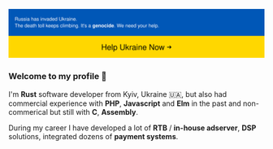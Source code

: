 [![Stand With Ukraine](https://raw.githubusercontent.com/vshymanskyy/StandWithUkraine/main/banner2-direct.svg)](https://stand-with-ukraine.pp.ua/)

### Welcome to my profile 👋
I'm **Rust** software developer from Kyiv, Ukraine 🇺🇦, but also had commercial experience with **PHP**, **Javascript** and **Elm** in the past and non-commerical but still with **C**, **Assembly**.

During my career I have developed a lot of **RTB** / **in-house adserver**, **DSP** solutions, integrated dozens of **payment systems**.

<!--
**paramako/paramako** is a ✨ _special_ ✨ repository because its `README.md` (this file) appears on your GitHub profile.

Here are some ideas to get you started:

- 🔭 I’m currently working on ...
- 🌱 I’m currently learning ...
- 👯 I’m looking to collaborate on ...
- 🤔 I’m looking for help with ...
- 💬 Ask me about ...
- 📫 How to reach me: ...
- 😄 Pronouns: ...
- ⚡ Fun fact: ...
-->
